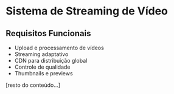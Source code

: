 # Sistema de Streaming de Vídeo

## Requisitos Funcionais

- Upload e processamento de vídeos
- Streaming adaptativo
- CDN para distribuição global
- Controle de qualidade
- Thumbnails e previews

[resto do conteúdo...]
